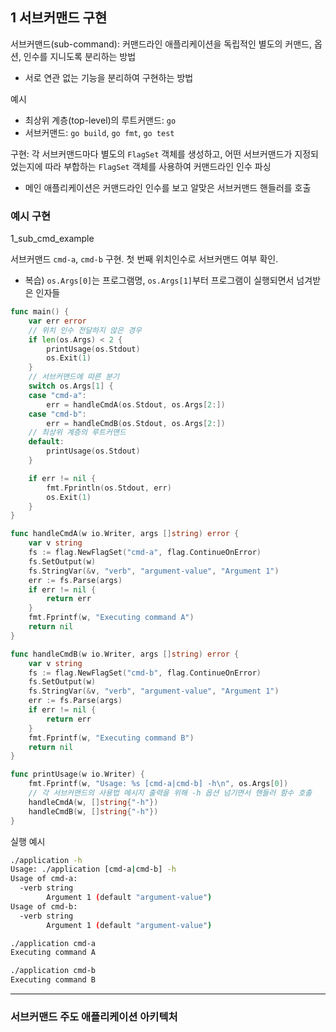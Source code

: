 ## 1 서브커맨드 구현

서브커맨드(sub-command): 커맨드라인 애플리케이션을 독립적인 별도의 커맨드, 옵션, 인수를 지니도록 분리하는 방법

- 서로 연관 없는 기능을 분리하여 구현하는 방법

예시

- 최상위 계층(top-level)의 루트커맨드: `go`
- 서브커맨드: `go build`, `go fmt`, `go test`

구현: 각 서브커맨드마다 별도의 `FlagSet` 객체를 생성하고, 어떤 서브커맨드가 지정되었는지에 따라 부합하는 `FlagSet` 객체를 사용하여 커맨드라인 인수 파싱

- 메인 애플리케이션은 커맨드라인 인수를 보고 알맞은 서브커맨드 핸들러를 호출

### 예시 구현

1_sub_cmd_example

서브커맨드 `cmd-a`, `cmd-b` 구현. 첫 번째 위치인수로 서브커맨드 여부 확인.

- 복습) `os.Args[0]`는 프로그램명, `os.Args[1]`부터 프로그램이 실행되면서 넘겨받은 인자들

```go
func main() {
	var err error
    // 위치 인수 전달하지 않은 경우
	if len(os.Args) < 2 {
		printUsage(os.Stdout)
		os.Exit(1)
	}
    // 서브커맨드에 따른 분기
	switch os.Args[1] {
	case "cmd-a":
		err = handleCmdA(os.Stdout, os.Args[2:])
	case "cmd-b":
		err = handleCmdB(os.Stdout, os.Args[2:])
    // 최상위 계층의 루트커맨드
	default:
		printUsage(os.Stdout)
	}

	if err != nil {
		fmt.Fprintln(os.Stdout, err)
		os.Exit(1)
	}
}
```

```go
func handleCmdA(w io.Writer, args []string) error {
	var v string
	fs := flag.NewFlagSet("cmd-a", flag.ContinueOnError)
	fs.SetOutput(w)
	fs.StringVar(&v, "verb", "argument-value", "Argument 1")
	err := fs.Parse(args)
	if err != nil {
		return err
	}
	fmt.Fprintf(w, "Executing command A")
	return nil
}

func handleCmdB(w io.Writer, args []string) error {
	var v string
	fs := flag.NewFlagSet("cmd-b", flag.ContinueOnError)
	fs.SetOutput(w)
	fs.StringVar(&v, "verb", "argument-value", "Argument 1")
	err := fs.Parse(args)
	if err != nil {
		return err
	}
	fmt.Fprintf(w, "Executing command B")
	return nil
}

func printUsage(w io.Writer) {
	fmt.Fprintf(w, "Usage: %s [cmd-a|cmd-b] -h\n", os.Args[0])
    // 각 서브커맨드의 사용법 메시지 출력을 위해 -h 옵션 넘기면서 핸들러 함수 호출
	handleCmdA(w, []string{"-h"})
	handleCmdB(w, []string{"-h"})
}
```

실행 예시

```bash
./application -h
Usage: ./application [cmd-a|cmd-b] -h
Usage of cmd-a:
  -verb string
        Argument 1 (default "argument-value")
Usage of cmd-b:
  -verb string
        Argument 1 (default "argument-value")
```

```bash
./application cmd-a
Executing command A

./application cmd-b
Executing command B
```

---

### 서브커맨드 주도 애플리케이션 아키텍처
